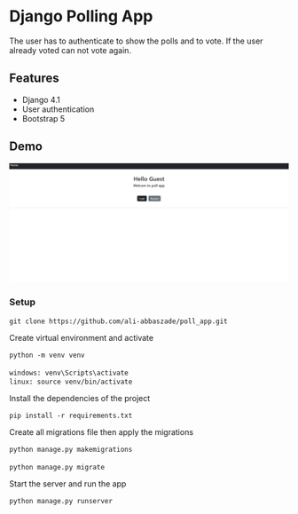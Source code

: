 # Django Polling App

The user has to authenticate to show the polls and to vote. If the user already voted can not vote again.

## Features

-   Django 4.1
-   User authentication
-   Bootstrap 5

## Demo

![demo](./demo.gif)

### Setup

```
git clone https://github.com/ali-abbaszade/poll_app.git
```

Create virtual environment and activate

```
python -m venv venv

windows: venv\Scripts\activate
linux: source venv/bin/activate
```

Install the dependencies of the project

```
pip install -r requirements.txt
```

Create all migrations file then apply the migrations

```
python manage.py makemigrations

python manage.py migrate
```

Start the server and run the app

```
python manage.py runserver
```
